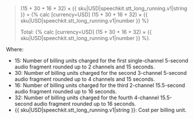 > (15 + 30 + 16 + 32) × {{ sku|USD|speechkit.stt_long_running.v1|string }} = {% calc [currency=USD] (15 + 30 + 16 + 32) × {{ sku|USD|speechkit.stt_long_running.v1|number }} %}
>
> Total: {% calc [currency=USD] (15 + 30 + 16 + 32) × {{ sku|USD|speechkit.stt_long_running.v1|number }} %}.

Where:

* 15: Number of billing units charged for the first single-channel 5-second audio fragment rounded up to 2 channels and 15 seconds.
* 30: Number of billing units charged for the second 3-channel 5-second audio fragment rounded up to 4 channels and 15 seconds.
* 16: Number of billing units charged for the third 2-channel 15.5-second audio fragment rounded up to 16 seconds.
* 32: Number of billing units charged for the fourth 4-channel 15.5-second audio fragment rounded up to 16 seconds.
* {{ sku|USD|speechkit.stt_long_running.v1|string }}: Cost per billing unit.